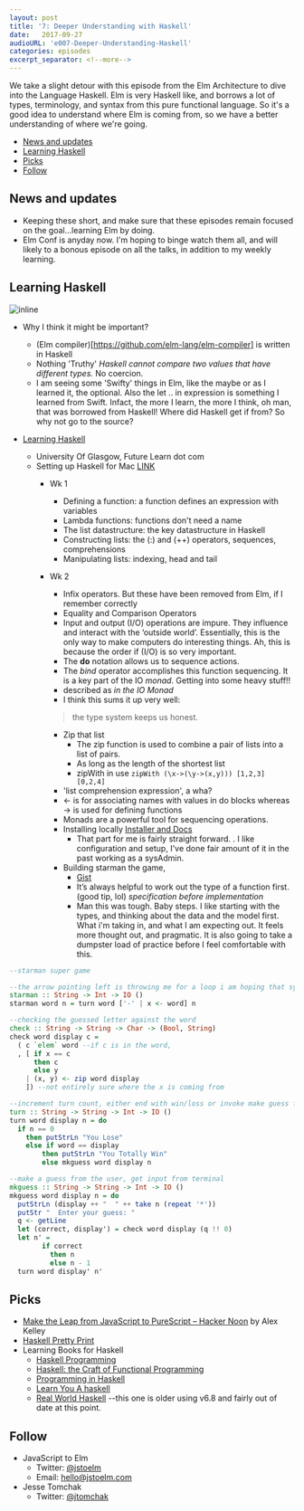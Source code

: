 ```yaml
---
layout: post
title: '7: Deeper Understanding with Haskell'
date:   2017-09-27
audioURL: 'e007-Deeper-Understanding-Haskell'
categories: episodes
excerpt_separator: <!--more-->
---
```

We take a slight detour with this episode from the Elm Architecture to dive into the Language Haskell. Elm is very Haskell like, and borrows a lot of types, terminology, and syntax from this pure functional language. So it's a good idea to understand where Elm is coming from, so we have a better understanding of where we're going. 
<!--more-->
<!-- TOC -->

- [News and updates](#news-and-updates)
- [Learning Haskell](#learning-haskell)
- [Picks](#picks)
- [Follow](#follow)

<!-- /TOC -->


## News and updates
  * Keeping these short, and make sure that these episodes remain focused on the goal...learning Elm by doing. 
  * Elm Conf is anyday now. I'm hoping to binge watch them all, and will likely to a bonous episode on all the talks, in addition to my weekly learning. 


## Learning Haskell
![inline](https://imgs.xkcd.com/comics/haskell.png)
* Why I think it might be important?
  * (Elm compiler)[https://github.com/elm-lang/elm-compiler] is written in Haskell
  * Nothing 'Truthy' *Haskell cannot compare two values that have different types.* No coercion.
  * I am seeing some 'Swifty' things in Elm, like the maybe or as I learned it, the optional. Also the let .. in expression is something I learned from Swift. Infact, the more I learn, the more I think, oh man, that was borrowed from Haskell! Where did Haskell get if from? So why not go to the source?


* [Learning Haskell](https://www.futurelearn.com/courses/functional-programming-haskell)
  * University Of Glasgow, Future Learn dot com
  * Setting up Haskell for Mac [LINK](https://medium.com/@dogwith1eye/setting-up-haskell-in-vs-code-on-macos-d2cc1ce9f60a)
    * Wk 1
      * Defining a function: a function defines an expression with variables
      * Lambda functions: functions don't need a name
      * The list datastructure: the key datastructure in Haskell
      * Constructing lists: the (:) and (++) operators, sequences, comprehensions
      * Manipulating lists: indexing, head and tail
    * Wk 2
      * Infix operators. But these have been removed from Elm, if I remember correctly
      * Equality and Comparison Operators
      * Input and output (I/O) operations are impure. They influence and interact with the ‘outside world’. Essentially, this is the only way to make computers do interesting things. Ah, this is because the order if (I/O) is so very important.
      * The **do** notation allows us to sequence actions.
      * The *bind* operator accomplishes this function sequencing. It is a key part of the IO *monad*. Getting into some heavy stuff!!
      * described as *in the IO Monad*
      * I think this sums it up very well:
      > the type system keeps us honest.

      * Zip that list
        * The zip function is used to combine a pair of lists into a list of pairs. 
        * As long as the length of the shortest list
        * zipWith in use ``` zipWith (\x->(\y->(x,y))) [1,2,3] [0,2,4] ```
      * 'list comprehension expression', a wha?
      * <- is for associating names with values in do blocks whereas -> is used for defining functions
      * Monads are a powerful tool for sequencing operations.
      * Installing locally [Installer and Docs](https://www.haskell.org/platform/mac.html#osx-homebrewcask)
        * That part for me is fairly straight forward. . I like configuration and setup, I've done fair amount of it in the past working as a sysAdmin.
      * Building starman the game,
        * [Gist](https://gist.github.com/jtomchak/7ecf0d358c4b6fab5055ed37db6abcb6)
        * It’s always helpful to work out the type of a function first.(good tip, lol) *specification before implementation*
        * Man this was tough. Baby steps. I like starting with the types, and thinking about the data and the model first. What i'm taking in, and what I am expecting out. It feels more thought out, and pragmatic. It is also going to take a dumpster load of practice before I feel comfortable with this. 

```haskell
--starman super game

--the arrow pointing left is throwing me for a loop i am hoping that syntacticly it will grow on me, it's read as 'x is given the value of word'
starman :: String -> Int -> IO ()
starman word n = turn word ['-' | x <- word] n

--checking the guessed letter against the word
check :: String -> String -> Char -> (Bool, String)
check word display c =
  ( c `elem` word --if c is in the word, 
  , [ if x == c
      then c
      else y
    | (x, y) <- zip word display
    ]) --not entirely sure where the x is coming from

--increment turn count, either end with win/loss or invoke make guess function
turn :: String -> String -> Int -> IO ()
turn word display n = do
  if n == 0
    then putStrLn "You Lose"
    else if word == display
        then putStrLn "You Totally Win"
        else mkguess word display n

--make a guess from the user, get input from terminal
mkguess :: String -> String -> Int -> IO ()
mkguess word display n = do
  putStrLn (display ++ "  " ++ take n (repeat '*'))
  putStr "  Enter your guess: "
  q <- getLine
  let (correct, display') = check word display (q !! 0)
  let n' =
        if correct
          then n
          else n - 1
  turn word display' n'
```
        



## Picks
* [Make the Leap from JavaScript to PureScript – Hacker Noon](https://hackernoon.com/make-the-leap-from-javascript-to-purescript-5b35b1c06fef?gi=5c3feba5b1b) by Alex Kelley
* [Haskell Pretty Print](https://github.com/commercialhaskell/hindent)
* Learning Books for Haskell
  * [Haskell Programming](http://haskellbook.com/)
  * [Haskell: the Craft of Functional Programming](http://www.haskellcraft.com/craft3e/Home.html)
  * [Programming in Haskell](http://www.cambridge.org/9781316626221)
  * [Learn You A haskell](http://learnyouahaskell.com/)
  * [Real World Haskell](http://book.realworldhaskell.org/) --this one is older using v6.8 and fairly out of date at this point. 



## Follow
* JavaScript to Elm
  * Twitter: [@jstoelm](https://twitter.com/jstoelm)
  * Email: [hello@jstoelm.com](mailto:hello@jstoelm.com)
* Jesse Tomchak
  * Twitter: [@jtomchak](https://twitter.com/jtomchak)

